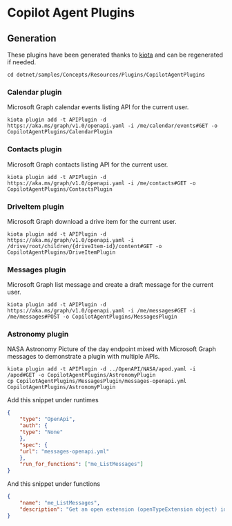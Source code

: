 # Copilot Agent Plugins

## Generation

These plugins have been generated thanks to [kiota](https://aka.ms/kiota) and can be regenerated if needed.

```shell
cd dotnet/samples/Concepts/Resources/Plugins/CopilotAgentPlugins
```

### Calendar plugin

Microsoft Graph calendar events listing API for the current user.

```shell
kiota plugin add -t APIPlugin -d https://aka.ms/graph/v1.0/openapi.yaml -i /me/calendar/events#GET -o CopilotAgentPlugins/CalendarPlugin
```

### Contacts plugin

Microsoft Graph contacts listing API for the current user.

```shell
kiota plugin add -t APIPlugin -d https://aka.ms/graph/v1.0/openapi.yaml -i /me/contacts#GET -o CopilotAgentPlugins/ContactsPlugin
```

### DriveItem plugin

Microsoft Graph download a drive item for the current user.

```shell
kiota plugin add -t APIPlugin -d https://aka.ms/graph/v1.0/openapi.yaml -i /drive/root/children/{driveItem-id}/content#GET -o CopilotAgentPlugins/DriveItemPlugin
```

### Messages plugin

Microsoft Graph list message and create a draft message for the current user.

```shell
kiota plugin add -t APIPlugin -d https://aka.ms/graph/v1.0/openapi.yaml -i /me/messages#GET -i /me/messages#POST -o CopilotAgentPlugins/MessagesPlugin
```

### Astronomy plugin

NASA Astronomy Picture of the day endpoint mixed with Microsoft Graph messages to demonstrate a plugin with multiple APIs.

```shell
kiota plugin add -t APIPlugin -d ../OpenAPI/NASA/apod.yaml -i /apod#GET -o CopilotAgentPlugins/AstronomyPlugin
cp CopilotAgentPlugins/MessagesPlugin/messages-openapi.yml CopilotAgentPlugins/AstronomyPlugin
```

Add this snippet under runtimes

```json
{
    "type": "OpenApi",
    "auth": {
    "type": "None"
    },
    "spec": {
    "url": "messages-openapi.yml"
    },
    "run_for_functions": ["me_ListMessages"]
}
```

And this snippet under functions

```json
{
    "name": "me_ListMessages",
    "description": "Get an open extension (openTypeExtension object) identified by name or fully qualified name. The table in the Permissions section lists the resources that support open extensions. The following table lists the three scenarios where you can get an open extension from a supported resource instance."
}
```
